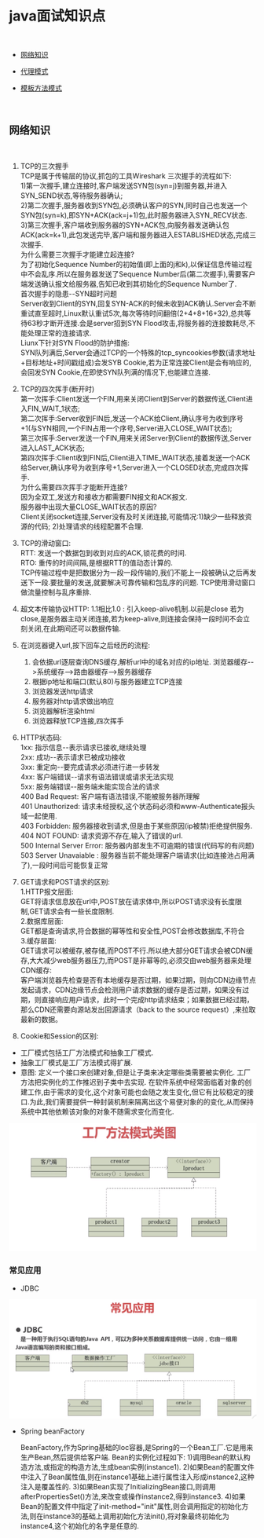 
# java面试知识点

<br>

* [网络知识](#网络知识)

* [代理模式](#代理模式)
* [模板方法模式](#模板方法模式)



<br>


<h2 id="网络知识">网络知识</h2>

<br>

   1. TCP的三次握手  
    TCP是属于传输层的协议,抓包的工具Wireshark
    三次握手的流程如下:  
    1)第一次握手,建立连接时,客户端发送SYN包(syn=j)到服务器,并进入SYN_SEND状态,等待服务器确认;  
    2)第二次握手,服务器收到SYN包,必须确认客户的SYN,同时自己也发送一个SYN包(syn=k),即SYN+ACK(ack=j+1)包,此时服务器进入SYN_RECV状态.  
    3)第三次握手,客户端收到服务器的SYN+ACK包,向服务器发送确认包ACK(ack=k+1),此包发送完毕,客户端和服务器进入ESTABLISHED状态,完成三次握手.    
    为什么需要三次握手才能建立起连接?   
     为了初始化Sequence Number的初始值(即上面的j和k),以保证信息传输过程中不会乱序.所以在服务器发送了Sequence Number后(第二次握手),需要客户端发送确认报文给服务器,告知已收到其初始化的Sequence Number了.  
    首次握手的隐患--SYN超时问题  
     Server收到Client的SYN,回复SYN-ACK的时候未收到ACK确认.Server会不断重试直至超时,Linux默认重试5次,每次等待时间翻倍(2+4+8+16+32),总共等待63秒才断开连接.会是server招到SYN Flood攻击,将服务器的连接数耗尽,不能处理正常的连接请求.    
     Liunx下针对SYN Flood的防护措施:   
     SYN队列满后,Server会通过TCP的一个特殊的tcp_syncookies参数(请求地址+目标地址+时间戳组成)会发SYB Cookie,若为正常连接Client是会有响应的,会回发SYN Cookie,在即使SYN队列满的情况下,也能建立连接.  
    
   2. TCP的四次挥手(断开时)  
     第一次挥手:Client发送一个FIN,用来关闭Client到Server的数据传送,Client进入FIN_WAIT_1状态;  
     第二次挥手:Server收到FIN后,发送一个ACK给Client,确认序号为收到序号+1(与SYN相同,一个FIN占用一个序号,Server进入CLOSE_WAIT状态);  
     第三次挥手:Server发送一个FIN,用来关闭Server到Client的数据传送,Server进入LAST_ACK状态;  
     第四次挥手:Client收到FIN后,Client进入TIME_WAIT状态,接着发送一个ACK给Server,确认序号为收到序号+1,Server进入一个CLOSED状态,完成四次挥手.  
     为什么需要四次挥手才能断开连接?  
     因为全双工,发送方和接收方都需要FIN报文和ACK报文.  
     服务器中出现大量CLOSE_WAIT状态的原因?  
     Client关闭socket连接,Server没有及时关闭连接,可能情况:1)缺少一些释放资源的代码; 2)处理请求的线程配置不合理.  
     
   3. TCP的滑动窗口:  
     RTT: 发送一个数据包到收到对应的ACK,锁花费的时间.   
     RTO: 重传的时间间隔,是根据RTT的值动态计算的.   
     TCP传输过程中是把数据分为一段一段传输的,我们不能上一段被确认之后再发送下一段.要批量的发送,就要解决可靠传输和包乱序的问题. TCP使用滑动窗口做流量控制与乱序重排.
        
   4. 超文本传输协议HTTP:
     1.1相比1.0 : 引入keep-alive机制.以前是close
     若为close,是服务器主动关闭连接,若为keep-alive,则连接会保持一段时间不会立刻关闭,在此期间还可以数据传输.      
     
   5. 在浏览器键入url,按下回车之后经历的流程:  
     	1) 会依据url逐层查询DNS缓存,解析url中的域名对应的ip地址. 浏览器缓存-->系统缓存-->路由器缓存-->服务器缓存  
     	2) 根据ip地址和端口(默认80)与服务器建立TCP连接  
     	3) 浏览器发送http请求  
     	4) 服务器对http请求做出响应  
     	5) 浏览器解析渲染html  
     	6) 浏览器释放TCP连接,四次挥手   
   6. HTTP状态码:  
   	1xx: 指示信息--表示请求已接收,继续处理  
   	2xx: 成功--表示请求已被成功接收  
   	3xx: 重定向--要完成请求必须进行进一步转发  
   	4xx: 客户端错误--请求有语法错误或请求无法实现  
   	5xx: 服务端错误--服务端未能实现合法的请求  
   	400 Bad Request: 客户端有语法错误,不能被服务器所理解  
   	401 Unauthorized: 请求未经授权,这个状态码必须和www-Authenticate报头域一起使用.  
   	403 Forbidden: 服务器接收到请求,但是由于某些原因(ip被禁)拒绝提供服务.  
   	404 NOT FOUND: 请求资源不存在,输入了错误的url.  
   	500 Internal Server Error: 服务器内部发生不可逾期的错误(代码写的有问题)  
   	503 Server Unavaiable : 服务器当前不能处理客户端请求(比如连接池占用满了),一段时间后可能恢复正常    
   	
   7. GET请求和POST请求的区别:    
    1.HTTP报文层面:  
     GET将请求信息放在url中,POST放在请求体中,所以POST请求没有长度限制,GET请求会有一些长度限制.  
    2.数据库层面:  
     GET都是查询请求,符合数据的幂等性和安全性,POST会修改数据库,不符合  
    3.缓存层面:  
     GET请求可以被缓存,被存储,而POST不行.所以绝大部分GET请求会被CDN缓存,大大减少web服务器压力,而POST是非幂等的,必须交由web服务器来处理  
    CDN缓存:  
     客户端浏览器先检查是否有本地缓存是否过期，如果过期，则向CDN边缘节点发起请求，CDN边缘节点会检测用户请求数据的缓存是否过期，如果没有过期，则直接响应用户请求，此时一个完成http请求结束；如果数据已经过期，那么CDN还需要向源站发出回源请求（back to the source request）,来拉取最新的数据。  
     
   8. Cookie和Session的区别: 


   

   * 工厂模式包括工厂方法模式和抽象工厂模式.
   * 抽象工厂模式是工厂方法模式得扩展.
   * 意图:
   	定义一个接口来创建对象,但是让子类来决定哪些类需要被实例化.
   	工厂方法把实例化的工作推迟到子类中去实现.
   	在软件系统中经常面临着对象的创建工作,由于需求的变化,这个对象可能也会随之发生变化,但它有比较稳定的接口.为此,我们需要提供一种封装机制来隔离出这个易便对象的的变化,从而保持系统中其他依赖该对象的对象不随需求变化而变化.
    
   ![工厂模式类图](https://raw.githubusercontent.com/guoguo-tju/DesignPattern/master/src/main/resources/picture/%E5%B7%A5%E5%8E%82%E6%A8%A1%E5%BC%8F%E7%B1%BB%E5%9B%BE.png?t=1 "工厂模式类图")
	
   <h3 id="常见应用">常见应用</h3>
   
   * JDBC
   
   ![工厂模式在JDBC的实现](https://raw.githubusercontent.com/guoguo-tju/DesignPattern/master/src/main/resources/picture/%E5%B7%A5%E5%8E%82%E6%A8%A1%E5%BC%8F%E5%9C%A8JDBC%E7%9A%84%E5%AE%9E%E7%8E%B0.png?t=1 "工厂模式在JDBC的实现")
   * Spring beanFactory 
   
      BeanFactory,作为Spring基础的Ioc容器,是Spring的一个Bean工厂.它是用来生产Bean,然后提供给客户端.
           Bean的实例化过程如下:
           1)调用Bean的默认构造方法,或指定的构造方法,生成bean实例(instance1).
           2)如果Bean的配置文件中注入了Bean属性值,则在instance1基础上进行属性注入形成instance2,这种注入是覆盖性的.
           3)如果Bean实现了InitializingBean接口,则调用afterPropertiesSet()方法,来改变或操作instance2,得到instance3.
           4)如果Bean的配置文件中指定了init-method="init"属性,则会调用指定的初始化方法,则在instance3的基础上调用初始化方法init(),将对象最终初始化为instance4,这个初始化的名字是任意的.
<br>

